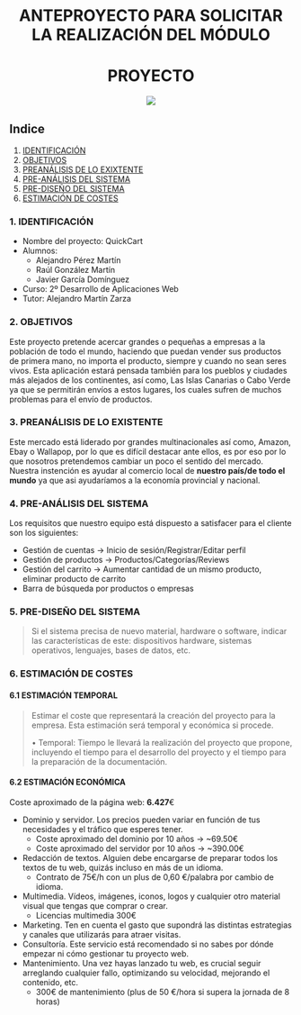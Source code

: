 <div align="center">

# ANTEPROYECTO PARA SOLICITAR LA REALIZACIÓN DEL MÓDULO
# PROYECTO

</div>

<div align="center">
<img src="../img/imagen-descriptiva-si-existe.png" />
</div>


## Indice

1. [IDENTIFICACIÓN](#id1)
2. [OBJETIVOS](#id2)
3. [PREANÁLISIS DE LO EXIXTENTE](#id3)
4. [PRE-ANÁLISIS DEL SISTEMA](#id4)
5. [PRE-DISEÑO DEL SISTEMA](#id5)
6. [ESTIMACIÓN DE COSTES](#id6)



### 1. IDENTIFICACIÓN <a name="id1"></a>


+ Nombre del proyecto: QuickCart
+ Alumnos:
  - Alejandro Pérez Martín
  - Raúl González Martín
  - Javier García Domínguez
+ Curso: 2º Desarrollo de Aplicaciones Web
+ Tutor: Alejandro Martín Zarza

### 2. OBJETIVOS <a name="id2"></a>
Este proyecto pretende acercar grandes o pequeñas a empresas a la población de todo el mundo, haciendo que puedan vender sus productos de primera mano, no importa el producto,
siempre y cuando no sean seres vivos. Esta aplicación estará pensada también para los pueblos y ciudades más alejados de los continentes, así como, Las Islas Canarias o Cabo Verde ya que se permitirán
envíos a estos lugares, los cuales sufren de muchos problemas para el envío de productos.

### 3. PREANÁLISIS DE LO EXISTENTE <a name="id3"></a>
Este mercado está liderado por grandes multinacionales así como, Amazon, Ebay o Wallapop, por lo que es difícil destacar ante ellos, es por eso por lo que nosotros pretendemos cambiar un poco el sentido del mercado. Nuestra instención es ayudar al comercio local de **nuestro país/de todo el mundo** ya que asi ayudaríamos a la economía provincial y nacional. 

### 4. PRE-ANÁLISIS DEL SISTEMA <a name="id4"></a>
Los requisitos que nuestro equipo está dispuesto a satisfacer para el cliente son los siguientes:
  - Gestión de cuentas $\rightarrow$ Inicio de sesión/Registrar/Editar perfil
  - Gestión de productos $\rightarrow$ Productos/Categorías/Reviews
  - Gestión del carrito $\rightarrow$ Aumentar cantidad de un mismo producto, eliminar producto de carrito 
  - Barra de búsqueda por productos o empresas

### 5. PRE-DISEÑO DEL SISTEMA <a name="id5"></a>

>Si el sistema precisa de nuevo material, hardware o software, indicar las características de este: dispositivos hardware, sistemas operativos, lenguajes, bases de datos, etc.

### 6. ESTIMACIÓN DE COSTES <a name="id6"></a>

#### 6.1 ESTIMACIÓN TEMPORAL

>Estimar el coste que representará la creación del proyecto para la empresa. Esta estimación será temporal y económica si procede.
>
>    • Temporal: Tiempo le llevará la realización del proyecto que propone, incluyendo el tiempo para el desarrollo del proyecto y el tiempo para la preparación de la documentación. 
>

#### 6.2 ESTIMACIÓN ECONÓMICA
Coste aproximado de la página web: **6.427**€

- Dominio y servidor. Los precios pueden variar en función de tus necesidades y el tráfico que esperes tener.
  - Coste aproximado del dominio por 10 años $\rightarrow$ ~69.50€
  - Coste aproximado del servidor por 10 años $\rightarrow$ ~390.00€
- Redacción de textos. Alguien debe encargarse de preparar todos los textos de tu web, quizás incluso en más de un idioma.
  - Contrato de 75€/h con un plus de 0,60 €/palabra por cambio de idioma.
- Multimedia. Vídeos, imágenes, iconos, logos y cualquier otro material visual que tengas que comprar o crear.
  - Licencias multimedia 300€ 
- Marketing. Ten en cuenta el gasto que supondrá las distintas estrategias y canales que utilizarás para atraer visitas.
- Consultoría. Este servicio está recomendado si no sabes por dónde empezar ni cómo gestionar tu proyecto web.
- Mantenimiento. Una vez hayas lanzado tu web, es crucial seguir arreglando cualquier fallo, optimizando su velocidad, mejorando el contenido, etc.
  - 300€ de mantenimiento (plus de 50 €/hora si supera la jornada de 8 horas) 

